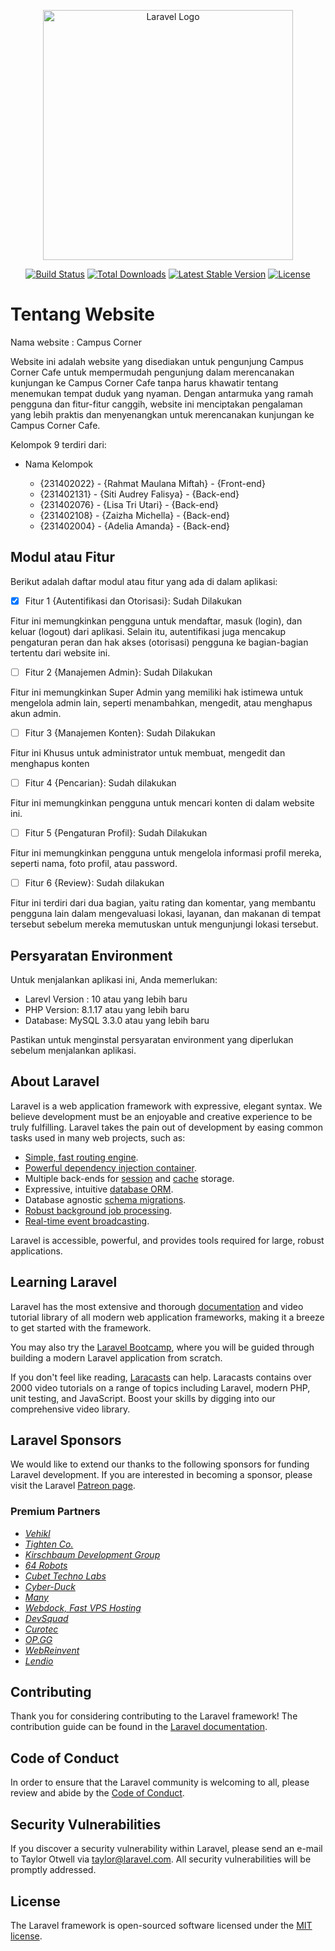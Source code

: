 <p align="center"><a href="https://laravel.com" target="_blank"><img src="https://raw.githubusercontent.com/laravel/art/master/logo-lockup/5%20SVG/2%20CMYK/1%20Full%20Color/laravel-logolockup-cmyk-red.svg" width="400" alt="Laravel Logo"></a></p>

<p align="center">
<a href="https://github.com/laravel/framework/actions"><img src="https://github.com/laravel/framework/workflows/tests/badge.svg" alt="Build Status"></a>
<a href="https://packagist.org/packages/laravel/framework"><img src="https://img.shields.io/packagist/dt/laravel/framework" alt="Total Downloads"></a>
<a href="https://packagist.org/packages/laravel/framework"><img src="https://img.shields.io/packagist/v/laravel/framework" alt="Latest Stable Version"></a>
<a href="https://packagist.org/packages/laravel/framework"><img src="https://img.shields.io/packagist/l/laravel/framework" alt="License"></a>
</p>

# Tentang Website

Nama website : Campus Corner

Website ini adalah website yang disediakan untuk pengunjung Campus Corner Cafe untuk mempermudah pengunjung dalam merencanakan kunjungan ke Campus Corner Cafe tanpa harus khawatir tentang menemukan tempat duduk yang nyaman. Dengan antarmuka yang ramah pengguna dan fitur-fitur canggih, website ini menciptakan pengalaman yang lebih praktis dan menyenangkan untuk merencanakan kunjungan ke Campus Corner Cafe. 

Kelompok 9 terdiri dari:

- Nama Kelompok

  - {231402022} - {Rahmat Maulana Miftah} - {Front-end}
  - {231402131} - {Siti Audrey Falisya} - {Back-end}
  - {231402076} - {Lisa Tri Utari} - {Back-end}
  - {231402108} - {Zaizha Michella} - {Back-end}
  - {231402004} - {Adelia Amanda} - {Back-end}

## Modul atau Fitur

Berikut adalah daftar modul atau fitur yang ada di dalam aplikasi:

- [x] Fitur 1 {Autentifikasi dan Otorisasi}: Sudah Dilakukan

Fitur ini memungkinkan pengguna untuk mendaftar, masuk (login), dan keluar (logout) dari aplikasi. Selain itu, autentifikasi juga mencakup pengaturan peran dan hak akses (otorisasi) pengguna ke bagian-bagian tertentu dari website ini.

- [ ] Fitur 2 {Manajemen Admin}: Sudah Dilakukan

Fitur ini memungkinkan Super Admin yang memiliki hak istimewa untuk mengelola admin lain, seperti menambahkan, mengedit, atau menghapus akun admin.

- [ ] Fitur 3 {Manajemen Konten}: Sudah Dilakukan

Fitur ini Khusus untuk administrator untuk membuat, mengedit dan menghapus konten

- [ ] Fitur 4 {Pencarian}: Sudah dilakukan

Fitur ini memungkinkan pengguna untuk mencari konten di dalam website ini.

- [ ] Fitur 5 {Pengaturan Profil}: Sudah Dilakukan

Fitur ini memungkinkan pengguna untuk mengelola informasi profil mereka, seperti nama, foto profil, atau password.

- [ ] Fitur 6 {Review}: Sudah dilakukan

Fitur ini terdiri dari dua bagian, yaitu rating dan komentar, yang membantu pengguna lain dalam mengevaluasi lokasi, layanan, dan makanan di tempat tersebut sebelum mereka memutuskan untuk mengunjungi lokasi tersebut.

## Persyaratan Environment

Untuk menjalankan aplikasi ini, Anda memerlukan:

- Larevl Version : 10 atau yang lebih baru
- PHP Version: 8.1.17 atau yang lebih baru
- Database: MySQL 3.3.0 atau yang lebih baru

Pastikan untuk menginstal persyaratan environment yang diperlukan sebelum menjalankan aplikasi.

## About Laravel

Laravel is a web application framework with expressive, elegant syntax. We believe development must be an enjoyable and creative experience to be truly fulfilling. Laravel takes the pain out of development by easing common tasks used in many web projects, such as:

- [Simple, fast routing engine](https://laravel.com/docs/routing).
- [Powerful dependency injection container](https://laravel.com/docs/container).
- Multiple back-ends for [session](https://laravel.com/docs/session) and [cache](https://laravel.com/docs/cache) storage.
- Expressive, intuitive [database ORM](https://laravel.com/docs/eloquent).
- Database agnostic [schema migrations](https://laravel.com/docs/migrations).
- [Robust background job processing](https://laravel.com/docs/queues).
- [Real-time event broadcasting](https://laravel.com/docs/broadcasting).

Laravel is accessible, powerful, and provides tools required for large, robust applications.

## Learning Laravel

Laravel has the most extensive and thorough [documentation](https://laravel.com/docs) and video tutorial library of all modern web application frameworks, making it a breeze to get started with the framework.

You may also try the [Laravel Bootcamp](https://bootcamp.laravel.com), where you will be guided through building a modern Laravel application from scratch.

If you don't feel like reading, [Laracasts](https://laracasts.com) can help. Laracasts contains over 2000 video tutorials on a range of topics including Laravel, modern PHP, unit testing, and JavaScript. Boost your skills by digging into our comprehensive video library.

## Laravel Sponsors

We would like to extend our thanks to the following sponsors for funding Laravel development. If you are interested in becoming a sponsor, please visit the Laravel [Patreon page](https://patreon.com/taylorotwell).

### Premium Partners

- *[Vehikl](https://vehikl.com/)*
- *[Tighten Co.](https://tighten.co)*
- *[Kirschbaum Development Group](https://kirschbaumdevelopment.com)*
- *[64 Robots](https://64robots.com)*
- *[Cubet Techno Labs](https://cubettech.com)*
- *[Cyber-Duck](https://cyber-duck.co.uk)*
- *[Many](https://www.many.co.uk)*
- *[Webdock, Fast VPS Hosting](https://www.webdock.io/en)*
- *[DevSquad](https://devsquad.com)*
- *[Curotec](https://www.curotec.com/services/technologies/laravel/)*
- *[OP.GG](https://op.gg)*
- *[WebReinvent](https://webreinvent.com/?utm_source=laravel&utm_medium=github&utm_campaign=patreon-sponsors)*
- *[Lendio](https://lendio.com)*

## Contributing

Thank you for considering contributing to the Laravel framework! The contribution guide can be found in the [Laravel documentation](https://laravel.com/docs/contributions).

## Code of Conduct

In order to ensure that the Laravel community is welcoming to all, please review and abide by the [Code of Conduct](https://laravel.com/docs/contributions#code-of-conduct).

## Security Vulnerabilities

If you discover a security vulnerability within Laravel, please send an e-mail to Taylor Otwell via [taylor@laravel.com](mailto:taylor@laravel.com). All security vulnerabilities will be promptly addressed.

## License

The Laravel framework is open-sourced software licensed under the [MIT license](https://opensource.org/licenses/MIT).